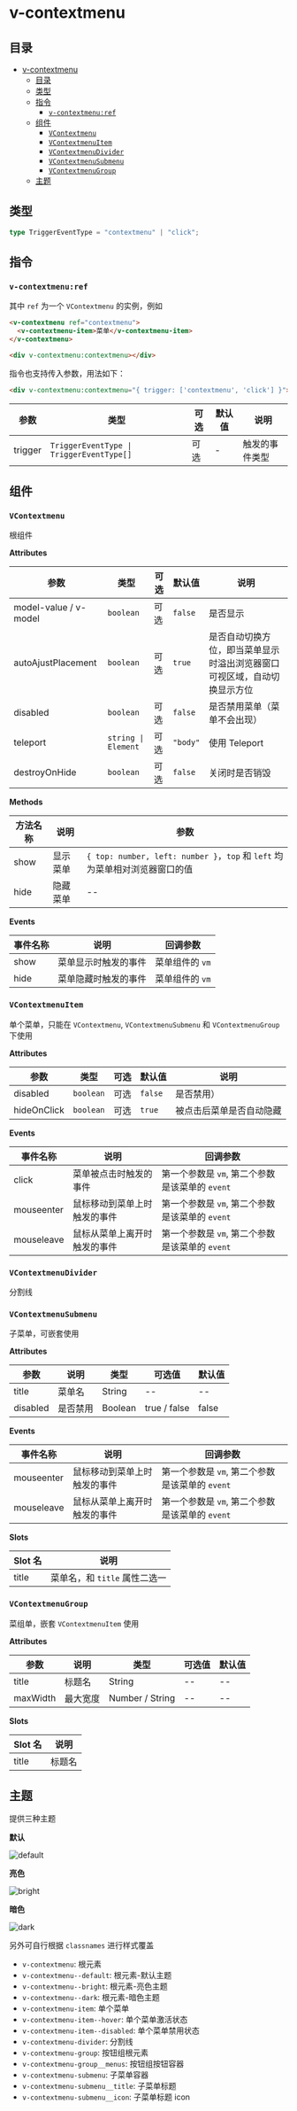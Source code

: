 # v-contextmenu

## 目录

- [v-contextmenu](#v-contextmenu)
  - [目录](#目录)
  - [类型](#类型)
  - [指令](#指令)
    - [`v-contextmenu:ref`](#v-contextmenuref)
  - [组件](#组件)
    - [`VContextmenu`](#vcontextmenu)
    - [`VContextmenuItem`](#vcontextmenuitem)
    - [`VContextmenuDivider`](#vcontextmenudivider)
    - [`VContextmenuSubmenu`](#vcontextmenusubmenu)
    - [`VContextmenuGroup`](#vcontextmenugroup)
  - [主题](#主题)

## 类型

```typescript
type TriggerEventType = "contextmenu" | "click";
```

## 指令

### `v-contextmenu:ref`

其中 `ref` 为一个 `VContextmenu` 的实例，例如

```html
<v-contextmenu ref="contextmenu">
  <v-contextmenu-item>菜单</v-contextmenu-item>
</v-contextmenu>

<div v-contextmenu:contextmenu></div>
```

指令也支持传入参数，用法如下：

```html
<div v-contextmenu:contextmenu="{ trigger: ['contextmenu', 'click'] }"></div>
```

| 参数    | 类型                                                    | 可选 | 默认值 | 说明           |
| ------- | ------------------------------------------------------- | ---- | ------ | -------------- |
| trigger | <code>TriggerEventType &#124; TriggerEventType[]</code> | 可选 | -      | 触发的事件类型 |

## 组件

### `VContextmenu`

根组件

**Attributes**

| 参数                  | 类型                               | 可选 | 默认值   | 说明                                                                     |
| --------------------- | ---------------------------------- | ---- | -------- | ------------------------------------------------------------------------ |
| model-value / v-model | `boolean`                          | 可选 | `false`  | 是否显示                                                                 |
| autoAjustPlacement    | `boolean`                          | 可选 | `true`   | 是否自动切换方位，即当菜单显示时溢出浏览器窗口可视区域，自动切换显示方位 |
| disabled              | `boolean`                          | 可选 | `false`  | 是否禁用菜单（菜单不会出现）                                             |
| teleport              | <code>string &#124; Element</code> | 可选 | `"body"` | 使用 Teleport                                                            |
| destroyOnHide         | `boolean`                          | 可选 | `false`  | 关闭时是否销毁                                                           |

**Methods**

| 方法名称 | 说明     | 参数                                                                        |
| -------- | -------- | --------------------------------------------------------------------------- |
| show     | 显示菜单 | `{ top: number, left: number }`，`top` 和 `left` 均为菜单相对浏览器窗口的值 |
| hide     | 隐藏菜单 | --                                                                          |

**Events**

| 事件名称 | 说明                 | 回调参数        |
| -------- | -------------------- | --------------- |
| show     | 菜单显示时触发的事件 | 菜单组件的 `vm` |
| hide     | 菜单隐藏时触发的事件 | 菜单组件的 `vm` |

### `VContextmenuItem`

单个菜单，只能在 `VContextmenu`, `VContextmenuSubmenu` 和 `VContextmenuGroup` 下使用

**Attributes**

| 参数        | 类型      | 可选 | 默认值  | 说明                     |
| ----------- | --------- | ---- | ------- | ------------------------ |
| disabled    | `boolean` | 可选 | `false` | 是否禁用）               |
| hideOnClick | `boolean` | 可选 | `true`  | 被点击后菜单是否自动隐藏 |

**Events**

| 事件名称   | 说明                         | 回调参数                                        |
| ---------- | ---------------------------- | ----------------------------------------------- |
| click      | 菜单被点击时触发的事件       | 第一个参数是 `vm`, 第二个参数是该菜单的 `event` |
| mouseenter | 鼠标移动到菜单上时触发的事件 | 第一个参数是 `vm`, 第二个参数是该菜单的 `event` |
| mouseleave | 鼠标从菜单上离开时触发的事件 | 第一个参数是 `vm`, 第二个参数是该菜单的 `event` |

### `VContextmenuDivider`

分割线

### `VContextmenuSubmenu`

子菜单，可嵌套使用

**Attributes**

| 参数     | 说明     | 类型    | 可选值       | 默认值 |
| -------- | -------- | ------- | ------------ | ------ |
| title    | 菜单名   | String  | --           | --     |
| disabled | 是否禁用 | Boolean | true / false | false  |

**Events**

| 事件名称   | 说明                         | 回调参数                                        |
| ---------- | ---------------------------- | ----------------------------------------------- |
| mouseenter | 鼠标移动到菜单上时触发的事件 | 第一个参数是 `vm`, 第二个参数是该菜单的 `event` |
| mouseleave | 鼠标从菜单上离开时触发的事件 | 第一个参数是 `vm`, 第二个参数是该菜单的 `event` |

**Slots**

| Slot 名 | 说明                          |
| ------- | ----------------------------- |
| title   | 菜单名，和 `title` 属性二选一 |

### `VContextmenuGroup`

菜组单，嵌套 `VContextmenuItem` 使用

**Attributes**

| 参数     | 说明     | 类型            | 可选值 | 默认值 |
| -------- | -------- | --------------- | ------ | ------ |
| title    | 标题名   | String          | --     | --     |
| maxWidth | 最大宽度 | Number / String | --     | --     |

**Slots**

| Slot 名 | 说明   |
| ------- | ------ |
| title   | 标题名 |

## 主题

提供三种主题

**默认**

![default](./images/default.jpg)

**亮色**

![bright](./images/bright.jpg)

**暗色**

![dark](./images/dark.jpg)

另外可自行根据 `classnames` 进行样式覆盖

- `v-contextmenu`: 根元素
- `v-contextmenu--default`: 根元素-默认主题
- `v-contextmenu--bright`: 根元素-亮色主题
- `v-contextmenu--dark`: 根元素-暗色主题
- `v-contextmenu-item`: 单个菜单
- `v-contextmenu-item--hover`: 单个菜单激活状态
- `v-contextmenu-item--disabled`: 单个菜单禁用状态
- `v-contextmenu-divider`: 分割线
- `v-contextmenu-group`: 按钮组根元素
- `v-contextmenu-group__menus`: 按钮组按钮容器
- `v-contextmenu-submenu`: 子菜单容器
- `v-contextmenu-submenu__title`: 子菜单标题
- `v-contextmenu-submenu__icon`: 子菜单标题 icon
